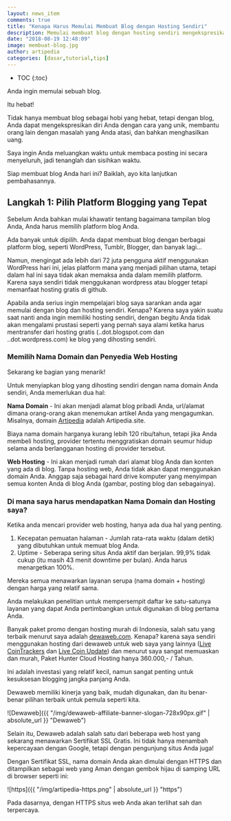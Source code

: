 ```yaml
---
layout: news_item
comments: true
title: "Kenapa Harus Memulai Membuat Blog dengan Hosting Sendiri"
description: Memulai membuat blog dengan hosting sendiri mengekspresikan diri Anda dengan cara yang unik, membantu orang lain dengan masalah yang Anda atasi, menetapkan diri Anda sebagai seorang ahli, dan bahkan menghasilkan uang.
date: "2018-08-19 12:48:09"
image: membuat-blog.jpg
author: artipedia
categories: [dasar,tutorial,tips]
---
```

* TOC
{:toc}

Anda ingin memulai sebuah blog. 

Itu hebat! 

Tidak hanya membuat blog sebagai hobi yang hebat, tetapi dengan blog, Anda dapat mengekspresikan diri Anda dengan cara yang unik, membantu orang lain dengan masalah yang Anda atasi, dan bahkan menghasilkan uang. 

Saya ingin Anda meluangkan waktu untuk membaca posting ini secara menyeluruh, jadi tenanglah dan sisihkan waktu. 

Siap membuat blog Anda hari ini? Baiklah, ayo kita lanjutkan pembahasannya.

## Langkah 1: Pilih Platform Blogging yang Tepat
Sebelum Anda bahkan mulai khawatir tentang bagaimana tampilan blog Anda, Anda harus memilih platform blog Anda.

Ada banyak untuk dipilih. Anda dapat membuat blog dengan berbagai platform blog, seperti WordPress, Tumblr, Blogger, dan banyak lagi...

Namun, mengingat ada lebih dari 72 juta pengguna aktif menggunakan WordPress hari ini, jelas platform mana yang menjadi pilihan utama, tetapi dalam hal ini saya tidak akan memaksa anda dalam memilih platform. Karena saya sendiri tidak menggukanan wordpress atau blogger tetapi memanfaat hosting gratis di github. 

Apabila anda serius ingin mempelajari blog saya sarankan anda agar memulai dengan blog dan hosting sendiri. Kenapa? Karena saya yakin suatu saat nanti anda ingin memiliki hosting sendiri, dengan begitu Anda tidak akan mengalami prustasi seperti yang pernah saya alami ketika harus mentransfer dari hosting gratis (..dot.blogspot.com dan ..dot.wordpress.com) ke blog yang dihosting sendiri. 

### Memilih Nama Domain dan Penyedia Web Hosting
Sekarang ke bagian yang menarik!

Untuk menyiapkan blog yang dihosting sendiri dengan nama domain Anda sendiri, Anda memerlukan dua hal:

**Nama Domain** - Ini akan menjadi alamat blog pribadi Anda, url/alamat dimana orang-orang akan menemukan artikel Anda yang mengagumkan. Misalnya, domain [Artipedia](https://artipedia.site "ArtiPedia") adalah Artipedia.site.

Biaya nama domain harganya kurang lebih 120 ribu/tahun, tetapi jika Anda membeli hosting, provider tertentu menggratiskan domain seumur hidup selama anda berlangganan hosting di provider tersebut. 

**Web Hosting** - Ini akan menjadi rumah dari alamat blog Anda dan konten yang ada di blog. Tanpa hosting web, Anda tidak akan dapat menggunakan domain Anda. Anggap saja sebagai hard drive komputer yang menyimpan semua konten Anda di blog Anda (gambar, posting blog dan sebagainya).

### Di mana saya harus mendapatkan Nama Domain dan Hosting saya?
Ketika anda mencari provider web hosting, hanya ada dua hal yang penting.

1. Kecepatan pemuatan halaman - Jumlah rata-rata waktu (dalam detik) yang dibutuhkan untuk memuat blog Anda.
2. Uptime - Seberapa sering situs Anda aktif dan berjalan. 99,9% tidak cukup (itu masih 43 menit downtime per bulan). Anda harus menargetkan 100%.

Mereka semua menawarkan layanan serupa (nama domain + hosting) dengan harga yang relatif sama.

Anda melakukan penelitian untuk mempersempit daftar ke satu-satunya layanan yang dapat Anda pertimbangkan untuk digunakan di blog pertama Anda.

Banyak paket promo dengan hosting murah di Indonesia, salah satu yang terbaik menurut saya adalah [dewaweb.com](https://client.dewaweb.com/aff.php?aff=26186 "Dewa Web"). Kenapa? karena saya sendiri menggunakan hosting dari dewaweb untuk web saya yang lainnya ([Live CoinTrackers](https://livecointrackers.com) dan [Live Coin Update](https://www.livecoinupdate.com)) dan menurut saya sangat memuaskan dan murah, Paket Hunter Cloud Hosting hanya 360.000,- / Tahun.

Ini adalah investasi yang relatif kecil, namun sangat penting untuk kesuksesan blogging jangka panjang Anda.

Dewaweb memiliki kinerja yang baik, mudah digunakan, dan itu benar-benar pilihan terbaik untuk pemula seperti kita.

![Dewaweb]({{ "/img/dewaweb-affiliate-banner-slogan-728x90px.gif" | absolute_url }} "Dewaweb")

Selain itu, Dewaweb adalah salah satu dari beberapa web host yang sekarang menawarkan Sertifikat SSL Gratis. Ini tidak hanya menambah kepercayaan dengan Google, tetapi dengan pengunjung situs Anda juga! 

Dengan Sertifikat SSL, nama domain Anda akan dimulai dengan HTTPS dan ditampilkan sebagai web yang Aman dengan gembok hijau di samping URL di browser seperti ini: 

![https]({{ "/img/artipedia-https.png" | absolute_url }} "https")

Pada dasarnya, dengan HTTPS situs web Anda akan terlihat sah dan terpercaya.
